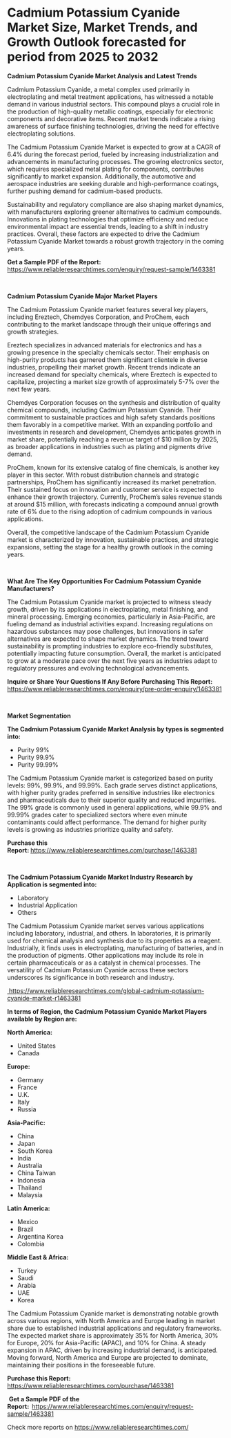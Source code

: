 <p><h1>Cadmium Potassium Cyanide Market Size, Market Trends, and Growth Outlook forecasted for period from 2025 to 2032</h1></p><p><strong>Cadmium Potassium Cyanide Market Analysis and Latest Trends</strong></p>
<p><p>Cadmium Potassium Cyanide, a metal complex used primarily in electroplating and metal treatment applications, has witnessed a notable demand in various industrial sectors. This compound plays a crucial role in the production of high-quality metallic coatings, especially for electronic components and decorative items. Recent market trends indicate a rising awareness of surface finishing technologies, driving the need for effective electroplating solutions.</p><p>The Cadmium Potassium Cyanide Market is expected to grow at a CAGR of 6.4% during the forecast period, fueled by increasing industrialization and advancements in manufacturing processes. The growing electronics sector, which requires specialized metal plating for components, contributes significantly to market expansion. Additionally, the automotive and aerospace industries are seeking durable and high-performance coatings, further pushing demand for cadmium-based products.</p><p>Sustainability and regulatory compliance are also shaping market dynamics, with manufacturers exploring greener alternatives to cadmium compounds. Innovations in plating technologies that optimize efficiency and reduce environmental impact are essential trends, leading to a shift in industry practices. Overall, these factors are expected to drive the Cadmium Potassium Cyanide Market towards a robust growth trajectory in the coming years.</p></p>
<p><strong>Get a Sample PDF of the Report:&nbsp;</strong> <a href="https://www.reliableresearchtimes.com/enquiry/request-sample/1463381?utm_campaign=3565&utm_medium=2&utm_source=Github&utm_content=ia&utm_term=01042025&utm_id=cadmium-potassium-cyanide">https://www.reliableresearchtimes.com/enquiry/request-sample/1463381</a></p>
<p>&nbsp;</p>
<p><strong>Cadmium Potassium Cyanide Major Market Players</strong></p>
<p><p>The Cadmium Potassium Cyanide market features several key players, including Ereztech, Chemdyes Corporation, and ProChem, each contributing to the market landscape through their unique offerings and growth strategies.</p><p>Ereztech specializes in advanced materials for electronics and has a growing presence in the specialty chemicals sector. Their emphasis on high-purity products has garnered them significant clientele in diverse industries, propelling their market growth. Recent trends indicate an increased demand for specialty chemicals, where Ereztech is expected to capitalize, projecting a market size growth of approximately 5-7% over the next few years.</p><p>Chemdyes Corporation focuses on the synthesis and distribution of quality chemical compounds, including Cadmium Potassium Cyanide. Their commitment to sustainable practices and high safety standards positions them favorably in a competitive market. With an expanding portfolio and investments in research and development, Chemdyes anticipates growth in market share, potentially reaching a revenue target of $10 million by 2025, as broader applications in industries such as plating and pigments drive demand.</p><p>ProChem, known for its extensive catalog of fine chemicals, is another key player in this sector. With robust distribution channels and strategic partnerships, ProChem has significantly increased its market penetration. Their sustained focus on innovation and customer service is expected to enhance their growth trajectory. Currently, ProChem’s sales revenue stands at around $15 million, with forecasts indicating a compound annual growth rate of 6% due to the rising adoption of cadmium compounds in various applications.</p><p>Overall, the competitive landscape of the Cadmium Potassium Cyanide market is characterized by innovation, sustainable practices, and strategic expansions, setting the stage for a healthy growth outlook in the coming years.</p></p>
<p>&nbsp;</p>
<p><strong>What Are The Key Opportunities For Cadmium Potassium Cyanide Manufacturers?</strong></p>
<p><p>The Cadmium Potassium Cyanide market is projected to witness steady growth, driven by its applications in electroplating, metal finishing, and mineral processing. Emerging economies, particularly in Asia-Pacific, are fueling demand as industrial activities expand. Increasing regulations on hazardous substances may pose challenges, but innovations in safer alternatives are expected to shape market dynamics. The trend toward sustainability is prompting industries to explore eco-friendly substitutes, potentially impacting future consumption. Overall, the market is anticipated to grow at a moderate pace over the next five years as industries adapt to regulatory pressures and evolving technological advancements.</p></p>
<p><strong>Inquire or Share Your Questions If Any Before Purchasing This Report:</strong> <a href="https://www.reliableresearchtimes.com/enquiry/pre-order-enquiry/1463381?utm_campaign=3565&utm_medium=2&utm_source=Github&utm_content=ia&utm_term=01042025&utm_id=cadmium-potassium-cyanide">https://www.reliableresearchtimes.com/enquiry/pre-order-enquiry/1463381</a></p>
<p>&nbsp;</p>
<p><strong>Market Segmentation</strong></p>
<p><strong>The Cadmium Potassium Cyanide Market Analysis by types is segmented into:</strong></p>
<p><ul><li>Purity 99%</li><li>Purity 99.9%</li><li>Purity 99.99%</li></ul></p>
<p><p>The Cadmium Potassium Cyanide market is categorized based on purity levels: 99%, 99.9%, and 99.99%. Each grade serves distinct applications, with higher purity grades preferred in sensitive industries like electronics and pharmaceuticals due to their superior quality and reduced impurities. The 99% grade is commonly used in general applications, while 99.9% and 99.99% grades cater to specialized sectors where even minute contaminants could affect performance. The demand for higher purity levels is growing as industries prioritize quality and safety.</p></p>
<p><strong>Purchase this Report:&nbsp;</strong><a href="https://www.reliableresearchtimes.com/purchase/1463381?utm_campaign=3565&utm_medium=2&utm_source=Github&utm_content=ia&utm_term=01042025&utm_id=cadmium-potassium-cyanide">https://www.reliableresearchtimes.com/purchase/1463381</a></p>
<p>&nbsp;</p>
<p><strong>The Cadmium Potassium Cyanide Market Industry Research by Application is segmented into:</strong></p>
<p><ul><li>Laboratory</li><li>Industrial Application</li><li>Others</li></ul></p>
<p><p>The Cadmium Potassium Cyanide market serves various applications including laboratory, industrial, and others. In laboratories, it is primarily used for chemical analysis and synthesis due to its properties as a reagent. Industrially, it finds uses in electroplating, manufacturing of batteries, and in the production of pigments. Other applications may include its role in certain pharmaceuticals or as a catalyst in chemical processes. The versatility of Cadmium Potassium Cyanide across these sectors underscores its significance in both research and industry.</p></p>
<p><a href="https://www.reliableresearchtimes.com/global-cadmium-potassium-cyanide-market-r1463381?utm_campaign=3565&utm_medium=2&utm_source=Github&utm_content=ia&utm_term=01042025&utm_id=cadmium-potassium-cyanide">&nbsp;https://www.reliableresearchtimes.com/global-cadmium-potassium-cyanide-market-r1463381</a></p>
<p><strong>In terms of Region, the Cadmium Potassium Cyanide Market Players available by Region are:</strong></p>
<p>
    <p> <strong> North America: </strong>
        <ul>
            <li>United States</li>
            <li>Canada</li>
        </ul>
        </p> 
    <p> <strong> Europe: </strong>
        <ul>
            <li>Germany</li>
            <li>France</li>
            <li>U.K.</li>
            <li>Italy</li>
            <li>Russia</li>
        </ul>
        </p> 
    <p> <strong> Asia-Pacific: </strong>
        <ul>
            <li>China</li>
            <li>Japan</li>
            <li>South Korea</li>
            <li>India</li>
            <li>Australia</li>
            <li>China Taiwan</li>
            <li>Indonesia</li>
            <li>Thailand</li>
            <li>Malaysia</li>
        </ul>
        </p> 
    <p> <strong> Latin America: </strong>
        <ul>
            <li>Mexico</li>
            <li>Brazil</li>
            <li>Argentina Korea</li>
            <li>Colombia</li>
        </ul>
        </p> 
    <p> <strong> Middle East & Africa: </strong>
        <ul>
            <li>Turkey</li>
            <li>Saudi</li>
            <li>Arabia</li>
            <li>UAE</li>
            <li>Korea</li>
        </ul>
    </p>
    </p>
<p><p>The Cadmium Potassium Cyanide market is demonstrating notable growth across various regions, with North America and Europe leading in market share due to established industrial applications and regulatory frameworks. The expected market share is approximately 35% for North America, 30% for Europe, 20% for Asia-Pacific (APAC), and 10% for China. A steady expansion in APAC, driven by increasing industrial demand, is anticipated. Moving forward, North America and Europe are projected to dominate, maintaining their positions in the foreseeable future.</p></p>
<p><strong>Purchase this Report: </strong><a href="https://www.reliableresearchtimes.com/purchase/1463381?utm_campaign=3565&utm_medium=2&utm_source=Github&utm_content=ia&utm_term=01042025&utm_id=cadmium-potassium-cyanide">https://www.reliableresearchtimes.com/purchase/1463381</a></p>
<p>&nbsp;<strong>Get a Sample PDF of the Report:&nbsp;&nbsp;</strong><a href="https://www.reliableresearchtimes.com/enquiry/request-sample/1463381?utm_campaign=3565&utm_medium=2&utm_source=Github&utm_content=ia&utm_term=01042025&utm_id=cadmium-potassium-cyanide">https://www.reliableresearchtimes.com/enquiry/request-sample/1463381</a></p>
<p><strong></strong></p>
<p>Check more reports on <a href="https://www.reliableresearchtimes.com/?utm_campaign=3565&utm_medium=2&utm_source=Github&utm_content=ia&utm_term=01042025&utm_id=cadmium-potassium-cyanide">https://www.reliableresearchtimes.com/</a></p>